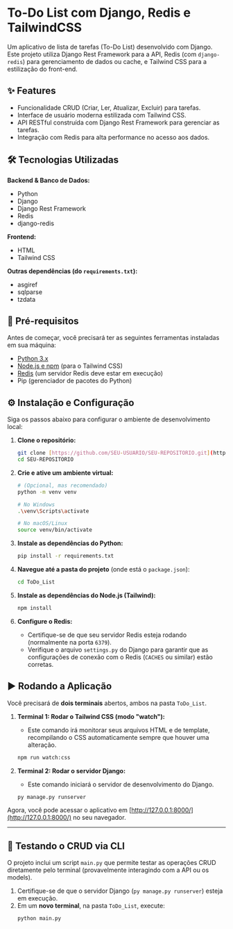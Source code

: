 # To-Do List com Django, Redis e TailwindCSS

Um aplicativo de lista de tarefas (To-Do List) desenvolvido com Django. Este projeto utiliza Django Rest Framework para a API, Redis (com `django-redis`) para gerenciamento de dados ou cache, e Tailwind CSS para a estilização do front-end.

## ✨ Features

* Funcionalidade CRUD (Criar, Ler, Atualizar, Excluir) para tarefas.
* Interface de usuário moderna estilizada com Tailwind CSS.
* API RESTful construída com Django Rest Framework para gerenciar as tarefas.
* Integração com Redis para alta performance no acesso aos dados.

## 🛠️ Tecnologias Utilizadas

**Backend & Banco de Dados:**
* Python
* Django
* Django Rest Framework
* Redis
* django-redis

**Frontend:**
* HTML
* Tailwind CSS

**Outras dependências (do `requirements.txt`):**
* asgiref
* sqlparse
* tzdata

## 🚀 Pré-requisitos

Antes de começar, você precisará ter as seguintes ferramentas instaladas em sua máquina:
* [Python 3.x](https://www.python.org/downloads/)
* [Node.js e npm](https://nodejs.org/en/) (para o Tailwind CSS)
* [Redis](https://redis.io/topics/quickstart) (um servidor Redis deve estar em execução)
* Pip (gerenciador de pacotes do Python)

## ⚙️ Instalação e Configuração

Siga os passos abaixo para configurar o ambiente de desenvolvimento local:

1.  **Clone o repositório:**
    ```bash
    git clone [https://github.com/SEU-USUARIO/SEU-REPOSITORIO.git](https://github.com/SEU-USUARIO/SEU-REPOSITORIO.git)
    cd SEU-REPOSITORIO
    ```

2.  **Crie e ative um ambiente virtual:**
    ```bash
    # (Opcional, mas recomendado)
    python -m venv venv
    
    # No Windows
    .\venv\Scripts\activate
    
    # No macOS/Linux
    source venv/bin/activate
    ```

3.  **Instale as dependências do Python:**
    ```bash
    pip install -r requirements.txt
    ```

4.  **Navegue até a pasta do projeto** (onde está o `package.json`):
    ```bash
    cd ToDo_List
    ```

5.  **Instale as dependências do Node.js (Tailwind):**
    ```bash
    npm install
    ```

6.  **Configure o Redis:**
    * Certifique-se de que seu servidor Redis esteja rodando (normalmente na porta `6379`).
    * Verifique o arquivo `settings.py` do Django para garantir que as configurações de conexão com o Redis (`CACHES` ou similar) estão corretas.

## ▶️ Rodando a Aplicação

Você precisará de **dois terminais** abertos, ambos na pasta `ToDo_List`.

1.  **Terminal 1: Rodar o Tailwind CSS (modo "watch"):**
    * Este comando irá monitorar seus arquivos HTML e de template, recompilando o CSS automaticamente sempre que houver uma alteração.
    ```bash
    npm run watch:css
    ```

2.  **Terminal 2: Rodar o servidor Django:**
    * Este comando iniciará o servidor de desenvolvimento do Django.
    ```bash
    py manage.py runserver
    ```

Agora, você pode acessar o aplicativo em [http://127.0.0.1:8000/](http://127.0.0.1:8000/) no seu navegador.

---

## 🧪 Testando o CRUD via CLI

O projeto inclui um script `main.py` que permite testar as operações CRUD diretamente pelo terminal (provavelmente interagindo com a API ou os models).

1.  Certifique-se de que o servidor Django (`py manage.py runserver`) esteja em execução.
2.  Em um **novo terminal**, na pasta `ToDo_List`, execute:
    ```bash
    python main.py
    ```
